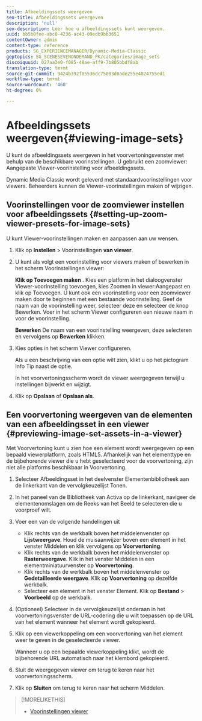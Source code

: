 ```yaml
---
title: Afbeeldingssets weergeven
seo-title: Afbeeldingssets weergeven
description: 'null'
seo-description: Leer hoe u afbeeldingssets kunt weergeven.
uuid: bb5b0fee-abc0-4236-ac43-09edb9bb3651
contentOwner: admin
content-type: reference
products: SG_EXPERIENCEMANAGER/Dynamic-Media-Classic
geptopics: SG_SCENESEVENONDEMAND_PK/categories/image_sets
discoiquuid: 027aa3e0-f085-48ae-aff9-7b805bbdf8ab
translation-type: tm+mt
source-git-commit: 9424b392f85536dc75083d0ade255e4824755ed1
workflow-type: tm+mt
source-wordcount: '460'
ht-degree: 0%

---
```



# Afbeeldingssets weergeven{#viewing-image-sets}

U kunt de afbeeldingssets weergeven in het voorvertoningsvenster met behulp van de beschikbare voorinstellingen. U gebruikt een zoomviewer: Aangepaste Viewer-voorinstelling voor afbeeldingssets.

Dynamic Media Classic wordt geleverd met standaardvoorinstellingen voor viewers. Beheerders kunnen de Viewer-voorinstellingen maken of wijzigen.

## Voorinstellingen voor de zoomviewer instellen voor afbeeldingssets {#setting-up-zoom-viewer-presets-for-image-sets}

U kunt Viewer-voorinstellingen maken en aanpassen aan uw wensen.

1. Klik op **Instellen** > Voorinstellingen **van viewer**.
1. U kunt als volgt een voorinstelling voor viewers maken of bewerken in het scherm Voorinstellingen viewer:

   **Klik op Toevoegen maken** . Kies een platform in het dialoogvenster Viewer-voorinstelling toevoegen, kies Zoomen in viewer:Aangepast en klik op Toevoegen. U kunt ook een voorinstelling voor een zoomviewer maken door te beginnen met een bestaande voorinstelling. Geef de naam van de voorinstelling weer, selecteer deze en selecteer de knop Bewerken. Voer in het scherm Viewer configureren een nieuwe naam in voor de voorinstelling.

   **Bewerken** De naam van een voorinstelling weergeven, deze selecteren en vervolgens op **Bewerken** klikken.

1. Kies opties in het scherm Viewer configureren.

   Als u een beschrijving van een optie wilt zien, klikt u op het pictogram Info Tip naast de optie.

   In het voorvertoningsscherm wordt de viewer weergegeven terwijl u instellingen bijwerkt en wijzigt.

1. Klik op **Opslaan** of **Opslaan als**.

## Een voorvertoning weergeven van de elementen van een afbeeldingsset in een viewer {#previewing-image-set-assets-in-a-viewer}

Met Voorvertoning kunt u zien hoe een element wordt weergegeven op een bepaald viewerplatform, zoals HTML5. Afhankelijk van het elementtype en de bijbehorende viewer die u hebt geselecteerd voor de voorvertoning, zijn niet alle platforms beschikbaar in Voorvertoning.

1. Selecteer Afbeeldingsset in het deelvenster Elementenbibliotheek aan de linkerkant van de vervolgkeuzelijst Tonen.
1. In het paneel van de Bibliotheek van Activa op de linkerkant, navigeer de elementenomslagen om de Reeks van het Beeld te selecteren die u voorproef wilt.
1. Voer een van de volgende handelingen uit

   * Klik rechts van de werkbalk boven het middelenvenster op **Lijstweergave**. Houd de muisaanwijzer boven een element in het venster Middelen en klik vervolgens op **Voorvertoning**.
   * Klik rechts van de werkbalk boven het middelenvenster op **Rasterweergave**. Klik in het venster Middelen in een elementminiatuurvenster op **Voorvertoning**.
   * Klik rechts van de werkbalk boven het middelenvenster op **Gedetailleerde weergave**. Klik op **Voorvertoning** op dezelfde werkbalk.
   * Selecteer een element in het venster Element. Klik op **Bestand** > **Voorbeeld** op de werkbalk.

1. (Optioneel) Selecteer in de vervolgkeuzelijst onderaan in het voorvertoningsvenster de URL-codering die u wilt toepassen op de URL van het element wanneer het element wordt gekopieerd.
1. Klik op een viewerkoppeling om een voorvertoning van het element weer te geven in de geselecteerde viewer.

   Wanneer u op een bepaalde viewerkoppeling klikt, wordt de bijbehorende URL automatisch naar het klembord gekopieerd.

1. Sluit de weergegeven viewer om terug te keren naar het voorvertoningsscherm.
1. Klik op **Sluiten** om terug te keren naar het scherm Middelen.

>[!MORELIKETHIS]
>
>* [Voorinstellingen viewer](application-setup.md#viewer_presets)

